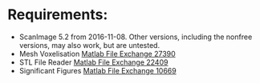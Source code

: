 # Requirements:

- ScanImage 5.2 from 2016-11-08. Other versions, including the nonfree versions, may also work, but are untested.
- Mesh Voxelisation [Matlab File Exchange 27390](https://www.mathworks.com/matlabcentral/fileexchange/27390-mesh-voxelisation)
- STL File Reader [Matlab File Exchange 22409](https://www.mathworks.com/matlabcentral/fileexchange/22409-stl-file-reader)
- Significant Figures [Matlab File Exchange 10669](https://www.mathworks.com/matlabcentral/fileexchange/10669-significant-figures)
